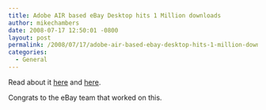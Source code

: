 ```yaml
---
title: Adobe AIR based eBay Desktop hits 1 Million downloads
author: mikechambers
date: 2008-07-17 12:50:01 -0800
layout: post
permalink: /2008/07/17/adobe-air-based-ebay-desktop-hits-1-million-downloads/
categories:
  - General
---
```



Read about it [here][1] and [here][2].

Congrats to the eBay team that worked on this.

 [1]: http://desktop.ebay.com/blog/?p=18
 [2]: http://ebayinkblog.com/2008/07/17/ebay-desktop-turns-1-million-steve-jobs-likes-meat-and-potatoes-ebay-iphone-app/